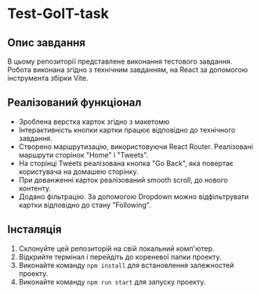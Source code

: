 # Test-GoIT-task

## Опис завдання

В цьому репозиторії представлене виконання тестового завдання. Робота виконана згідно з технічним завданням, на React за допомогою інструмента збірки Vite.

## Реалізований функціонал

- Зроблена верстка карток згідно з макетомю
- Інтерактивність кнопки картки працює відповідно до технічного завдання.
- Створено маршрутизацію, використовуючи React Router. Реалізовані маршрути сторінок "Home" i "Tweets".
- На сторінці Tweets реалізована кнопка "Go Back", яка повертає користувача на домашею сторінку.
- При дованженні карток реалізований smooth scroll, до нового контенту.
- Додано фільтрацію. За допомогою Dropdown можно відфільтрувати картки відповідно до стану "Following".

## Інсталяція

1. Склонуйте цей репозиторій на свій локальний комп'ютер.
2. Відкрийте термінал і перейдіть до кореневої папки проекту.
3. Виконайте команду `npm install` для встановлення залежностей проекту.
4. Виконайте команду `npm run start` для запуску проекту.
